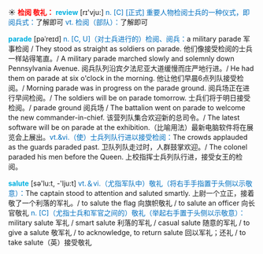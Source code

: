 ☀ <font color="red">**检阅 敬礼：**</font>
<font color="sky blue">**review**</font> [rɪ'vju:] 
<font color="#0070c0">n. [C] [正式] 重要人物检阅士兵的一种仪式，即阅兵式：</font>了解即可 <font color="#0070c0">vt. 检阅（部队）：</font>了解即可
           
<font color="sky blue">**parade**</font> [pəˈreɪd]
<font color="#0070c0">n. [C, U]（对士兵进行的）检阅、阅兵：</font>a military parade 军事检阅 / They stood as straight as soldiers on parade. 他们像接受检阅的士兵一样站得笔直。/ A military parade marched slowly and solemnly down Pennsylvania Avenue. 阅兵队列沿宾夕法尼亚大道缓慢而庄严地行进。/ He had them on parade at six o'clock in the morning. 他让他们早晨6点列队接受检阅。/ Morning parade was in progress on the parade ground. 阅兵场正在进行早间检阅。/ The soldiers will be on parade tomorrow. 士兵们将于明日接受检阅。/ parade ground 阅兵场 / The battalion went on parade to welcome the new commander-in-chief. 该营列队集合欢迎新的总司令。/ The latest software will be on parade at the exhibition.（比喻用法）最新电脑软件将在展览会上展出。<font color="#0070c0">vt.&vi.（使）士兵列队行进以接受检阅：</font>The crowds applauded as the guards paraded past. 卫队列队走过时，人群鼓掌欢迎。/ The colonel paraded his men before the Queen. 上校指挥士兵列队行进，接受女王的检阅。

<font color="sky blue">**salute**</font> [sə'lu:t, -'lju:t] 
<font color="#0070c0">vt.＆vi.（尤指军队中）敬礼（将右手手指置于头侧以示敬意）：</font>The captain stood to attention and saluted smartly. 上尉一个立正，接着敬了一个利落的军礼。/ to salute the flag 向旗帜敬礼 / to salute an officer 向长官敬礼 <font color="#0070c0">n. [C]（尤指士兵和军官之间的）敬礼（举起右手置于头侧以示敬意）：</font>military salute 军礼 / smart salute 利落的军礼 / casual salute 随意的军礼 / to give a salute 敬军礼 / to acknowledge, to return salute 回以军礼；还礼 / to take salute（英）接受敬礼


